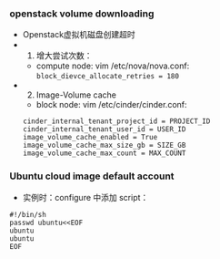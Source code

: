 ### openstack volume downloading
- Openstack虚拟机磁盘创建超时
- 1. 增大尝试次数：
    - compute node: vim /etc/nova/nova.conf: `block_dievce_allocate_retries = 180`
- 2. Image-Volume cache
    - block node: vim /etc/cinder/cinder.conf:
    ``` shell
    cinder_internal_tenant_project_id = PROJECT_ID
    cinder_internal_tenant_user_id = USER_ID
    image_volume_cache_enabled = True
    image_volume_cache_max_size_gb = SIZE_GB
    image_volume_cache_max_count = MAX_COUNT
    ```

### Ubuntu cloud image default account
- 实例时：configure 中添加 script：
```shell
#!/bin/sh
passwd ubuntu<<EOF
ubuntu
ubuntu
EOF
```